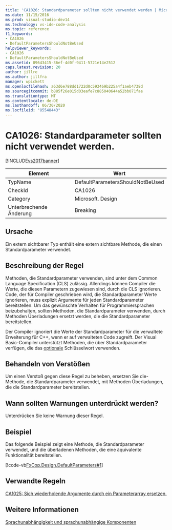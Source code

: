 ```yaml
---
title: 'CA1026: Standardparameter sollten nicht verwendet werden | Microsoft-Dokumentation'
ms.date: 11/15/2016
ms.prod: visual-studio-dev14
ms.technology: vs-ide-code-analysis
ms.topic: reference
f1_keywords:
- CA1026
- DefaultParametersShouldNotBeUsed
helpviewer_keywords:
- CA1026
- DefaultParametersShouldNotBeUsed
ms.assetid: 09643415-36ef-4d0f-9411-5721e14e2512
caps.latest.revision: 20
author: jillre
ms.author: jillfra
manager: wpickett
ms.openlocfilehash: a63d6e788dd1722d0c593469b225a4f1aeb4738d
ms.sourcegitcommit: b885f26e015d03eafe7c885040644a52bb071fae
ms.translationtype: MT
ms.contentlocale: de-DE
ms.lasthandoff: 06/30/2020
ms.locfileid: "85548443"
---
```

# <a name="ca1026-default-parameters-should-not-be-used"></a>CA1026: Standardparameter sollten nicht verwendet werden.
[!INCLUDE[vs2017banner](../includes/vs2017banner.md)]

|Element|Wert|
|-|-|
|TypName|DefaultParametersShouldNotBeUsed|
|CheckId|CA1026|
|Category|Microsoft. Design|
|Unterbrechende Änderung|Breaking|

## <a name="cause"></a>Ursache
 Ein extern sichtbarer Typ enthält eine extern sichtbare Methode, die einen Standardparameter verwendet.

## <a name="rule-description"></a>Beschreibung der Regel
 Methoden, die Standardparameter verwenden, sind unter dem Common Language Specification (CLS) zulässig. Allerdings können Compiler die Werte, die diesen Parametern zugewiesen sind, durch die CLS ignorieren. Code, der für Compiler geschrieben wird, die Standardparameter Werte ignorieren, muss explizit Argumente für jeden Standardparameter bereitstellen. Um das gewünschte Verhalten für Programmiersprachen beizubehalten, sollten Methoden, die Standardparameter verwenden, durch Methoden Überladungen ersetzt werden, die die Standardparameter bereitstellen.

 Der Compiler ignoriert die Werte der Standardparameter für die verwaltete Erweiterung für C++, wenn er auf verwalteten Code zugreift. Der Visual Basic-Compiler unterstützt Methoden, die über Standardparameter verfügen, die das [optionale](https://msdn.microsoft.com/library/4571ce88-a539-4115-b230-54eb277c6aa7) Schlüsselwort verwenden.

## <a name="how-to-fix-violations"></a>Behandeln von Verstößen
 Um einen Verstoß gegen diese Regel zu beheben, ersetzen Sie die-Methode, die Standardparameter verwendet, mit Methoden Überladungen, die die Standardparameter bereitstellen.

## <a name="when-to-suppress-warnings"></a>Wann sollten Warnungen unterdrückt werden?
 Unterdrücken Sie keine Warnung dieser Regel.

## <a name="example"></a>Beispiel
 Das folgende Beispiel zeigt eine Methode, die Standardparameter verwendet, und die überladenen Methoden, die eine äquivalente Funktionalität bereitstellen.

 [!code-vb[FxCop.Design.DefaultParameters#1](../snippets/visualbasic/VS_Snippets_CodeAnalysis/FxCop.Design.DefaultParameters/vb/FxCop.Design.DefaultParameters.vb#1)]

## <a name="related-rules"></a>Verwandte Regeln
 [CA1025: Sich wiederholende Argumente durch ein Parameterarray ersetzen.](../code-quality/ca1025-replace-repetitive-arguments-with-params-array.md)

## <a name="see-also"></a>Weitere Informationen
 [Sprachunabhängigkeit und sprachunabhängige Komponenten](https://msdn.microsoft.com/library/4f0b77d0-4844-464f-af73-6e06bedeafc6)
